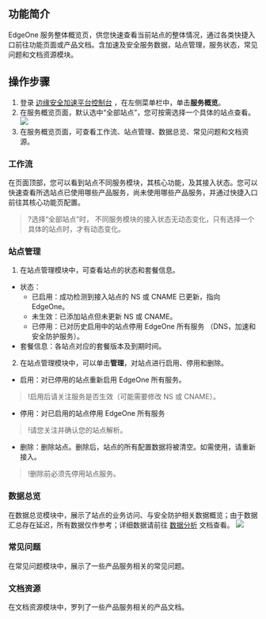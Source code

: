 ## 功能简介
EdgeOne 服务整体概览页，供您快速查看当前站点的整体情况，通过各类快捷入口前往功能页面或产品文档。含加速及安全服务数据，站点管理，服务状态，常见问题和文档资源模块。


## 操作步骤
1. 登录 [边缘安全加速平台控制台](https://console.cloud.tencent.com/teo) ，在左侧菜单栏中，单击**服务概览**。
2. 在服务概览页面，默认选中“全部站点”，您可按需选择一个具体的站点查看。
![](https://qcloudimg.tencent-cloud.cn/raw/bef1664cfaabe20e0e6d312f91ba614f.png)
3. 在服务概览页面，可查看工作流、站点管理、数据总览、常见问题和文档资源。

### 工作流
在页面顶部，您可以看到站点不同服务模块，其核心功能，及其接入状态。您可以快速查看所选站点已使用哪些产品服务，尚未使用哪些产品服务，并通过快捷入口前往其核心功能页配置。
>?选择“全部站点”时， 不同服务模块的接入状态无动态变化，只有选择一个具体的站点时，才有动态变化。


### 站点管理
1. 在站点管理模块中，可查看站点的状态和套餐信息。
 - 状态：
    - 已启用：成功检测到接入站点的 NS 或 CNAME 已更新，指向 EdgeOne。
    - 未生效：已添加站点但未更新 NS 或 CNAME。
    - 已停用：已对历史启用中的站点停用 EdgeOne 所有服务 （DNS，加速和安全防护服务）。
  - 套餐信息：各站点对应的套餐版本及到期时间。
2.  在站点管理模块中，可以单击**管理**，对站点进行启用、停用和删除。
 - 启用：对已停用的站点重新启用 EdgeOne 所有服务。
>!启用后请关注服务是否生效（可能需要修改 NS 或 CNAME）。
>
 - 停用：对已启用的站点停用 EdgeOne 所有服务
>!请您关注并确认您的站点解析。
>
 - 删除：删除站点。删除后，站点的所有配置数据将被清空。如需使用，请重新接入。
>!删除前必须先停用站点服务。


### 数据总览
在数据总览模块中，展示了站点的业务访问、与安全防护相关数据概览；由于数据汇总存在延迟，所有数据仅作参考；详细数据请前往 [数据分析]() 文档查看。
![](https://qcloudimg.tencent-cloud.cn/raw/864444f60649135cbb6ea2f04549a81b.png)

### 常见问题
在常见问题模块中，展示了一些产品服务相关的常见问题。

### 文档资源
在文档资源模块中，罗列了一些产品服务相关的产品文档。
